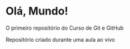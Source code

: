 # Olá, Mundo!
O primeiro repositório do Curso de Git e GitHub

Repositório criado durante uma aula ao vivo
